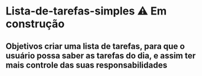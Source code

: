 # Lista-de-tarefas-simples ⚠️ Em construção

## Objetivos criar uma lista de tarefas, para que o usuário possa saber as tarefas do dia, e assim ter mais controle das suas responsabilidades 
